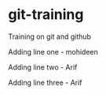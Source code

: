 # git-training
Training on git and github

Adding line one - mohideen

Adding line two - Arif

Adding line three - Arif
